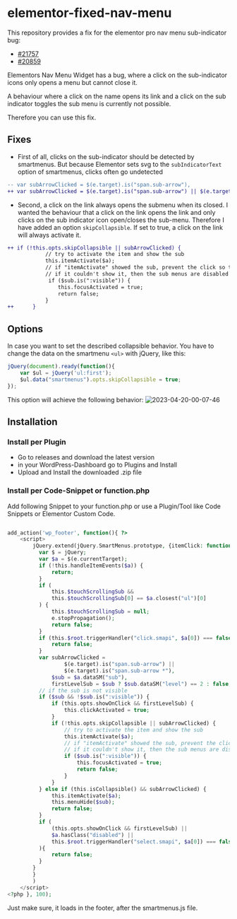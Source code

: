 # elementor-fixed-nav-menu

This repository provides a fix for the elementor pro nav menu sub-indicator bug:
- [#21757](https://github.com/elementor/elementor/issues/21757)
- [#20859](https://github.com/elementor/elementor/issues/20859)

Elementors Nav Menu Widget has a bug, where a click on the sub-indicator icons only opens a menu but cannot close it.

A behaviour where a click on the name opens its link and a click on the sub indicator toggles the sub menu is currently not possible.

Therefore you can use this fix.

## Fixes

- First of all, clicks on the sub-indicator should be detected by smartmenus. But because Elementor sets svg to the `subIndicatorText` option of smartmenus, clicks often go undetected
```diff
-- var subArrowClicked = $(e.target).is("span.sub-arrow"),
++ var subArrowClicked = $(e.target).is("span.sub-arrow") || $(e.target).is("span.sub-arrow *"),				  
```

- Second, a click on the link always opens the submenu when its closed. I wanted the behaviour that a click on the link opens the link and only clicks on the sub indicator icon open/closes the sub-menu. Therefore I have added an option `skipCollapsible`. If set to true, a click on the link will always activate it.

```diff
++ if (!this.opts.skipCollapsible || subArrowClicked) {
			// try to activate the item and show the sub
			this.itemActivate($a);
			// if "itemActivate" showed the sub, prevent the click so that the link is not loaded
			// if it couldn't show it, then the sub menus are disabled with an !important declaration (e.g. via mobile styles) so let the link get loaded
			 if ($sub.is(":visible")) {
				this.focusActivated = true;
				return false;
			}
++		}				  
```

## Options

In case you want to set the described collapsible behavior. You have to change the data on the smartmenu `<ul>` with jQuery, like this:

```js
jQuery(document).ready(function(){
	var $ul = jQuery('ul:first');
	$ul.data("smartmenus").opts.skipCollapsible = true;
});
```
This option will achieve the following behavior:
![2023-04-20-00-07-46](https://user-images.githubusercontent.com/92471929/233210705-f430c1a4-20c7-45f1-b362-3f4799fb59f1.gif)

## Installation

### Install per Plugin

- Go to releases and download the latest version
- in your WordPress-Dashboard go to Plugins and Install
- Upload and Install the downloaded .zip file

### Install per Code-Snippet or function.php

Add following Snippet to your function.php or use a Plugin/Tool like Code Snippets or Elementor Custom Code.

```php

add_action('wp_footer', function(){ ?>
	<script>
		jQuery.extend(jQuery.SmartMenus.prototype, {itemClick: function (e) {
		  var $ = jQuery;	
		  var $a = $(e.currentTarget);
		  if (!this.handleItemEvents($a)) {
			  return;
		  }
		  if (
			  this.$touchScrollingSub &&
			  this.$touchScrollingSub[0] == $a.closest("ul")[0]
		  ) {
			  this.$touchScrollingSub = null;
			  e.stopPropagation();
			  return false;
		  }
		  if (this.$root.triggerHandler("click.smapi", $a[0]) === false) {
			  return false;
		  }
		  var subArrowClicked =
				  $(e.target).is("span.sub-arrow") ||
				  $(e.target).is("span.sub-arrow *"),
			  $sub = $a.dataSM("sub"),
			  firstLevelSub = $sub ? $sub.dataSM("level") == 2 : false;
		  // if the sub is not visible
		  if ($sub && !$sub.is(":visible")) {
			  if (this.opts.showOnClick && firstLevelSub) {
				  this.clickActivated = true;
			  }
			  if (!this.opts.skipCollapsible || subArrowClicked) {
				  // try to activate the item and show the sub
				  this.itemActivate($a);
				  // if "itemActivate" showed the sub, prevent the click so that the link is not loaded
				  // if it couldn't show it, then the sub menus are disabled with an !important declaration (e.g. via mobile styles) so let the link get loaded
				  if ($sub.is(":visible")) {
					  this.focusActivated = true;
					  return false;
				  }
			  }
		  } else if (this.isCollapsible() && subArrowClicked) {
			  this.itemActivate($a);
			  this.menuHide($sub);
			  return false;
		  }
		  if (
			  (this.opts.showOnClick && firstLevelSub) ||
			  $a.hasClass("disabled") ||
			  this.$root.triggerHandler("select.smapi", $a[0]) === false
		  ){
			  return false;
		  }
		}
		}
		)
	</script>
<?php }, 100);

```

Just make sure, it loads in the footer, after the smartmenus.js file.
